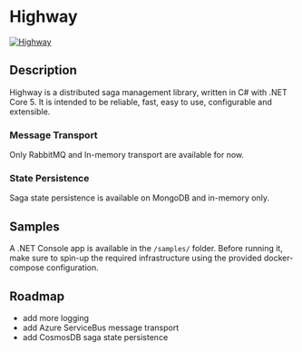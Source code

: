 # Highway
[![Highway](https://circleci.com/gh/mizrael/Highway.svg?style=shield&circle-token=b7635df8feb7c79524db993c3cf962863ad28aa1)](https://app.circleci.com/pipelines/github/mizrael/Highway)

## Description
Highway is a distributed saga management library, written in C# with .NET Core 5. 
It is intended to be reliable, fast, easy to use, configurable and extensible.

### Message Transport
Only RabbitMQ and In-memory transport are available for now.

### State Persistence
Saga state persistence is available on MongoDB and in-memory only.

## Samples
A .NET Console app is available in the `/samples/` folder. Before running it, make sure to spin-up the required infrastructure using the provided docker-compose configuration.

## Roadmap
- add more logging
- add Azure ServiceBus message transport
- add CosmosDB saga state persistence
